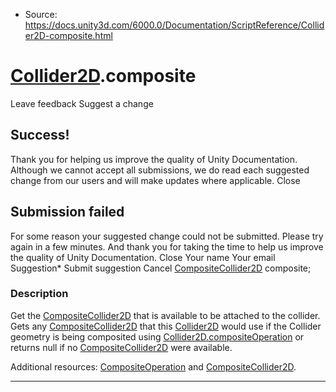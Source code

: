 * Source: https://docs.unity3d.com/6000.0/Documentation/ScriptReference/Collider2D-composite.html

#  [Collider2D](https://docs.unity3d.com/6000.0/Documentation/ScriptReference/Collider2D.html).composite
Leave feedback
Suggest a change
## Success!
Thank you for helping us improve the quality of Unity Documentation. Although we cannot accept all submissions, we do read each suggested change from our users and will make updates where applicable.
Close
## Submission failed
For some reason your suggested change could not be submitted. Please <a>try again</a> in a few minutes. And thank you for taking the time to help us improve the quality of Unity Documentation.
Close
Your name Your email Suggestion* Submit suggestion
Cancel
[CompositeCollider2D](https://docs.unity3d.com/6000.0/Documentation/ScriptReference/CompositeCollider2D.html) composite; 
### Description
Get the [CompositeCollider2D](https://docs.unity3d.com/6000.0/Documentation/ScriptReference/CompositeCollider2D.html) that is available to be attached to the collider.
Gets any [CompositeCollider2D](https://docs.unity3d.com/6000.0/Documentation/ScriptReference/CompositeCollider2D.html) that this [Collider2D](https://docs.unity3d.com/6000.0/Documentation/ScriptReference/Collider2D.html) would use if the Collider geometry is being composited using [Collider2D.compositeOperation](https://docs.unity3d.com/6000.0/Documentation/ScriptReference/Collider2D-compositeOperation.html) or returns null if no [CompositeCollider2D](https://docs.unity3d.com/6000.0/Documentation/ScriptReference/CompositeCollider2D.html) were available.  
  
Additional resources: [CompositeOperation](https://docs.unity3d.com/6000.0/Documentation/ScriptReference/Collider2D.CompositeOperation.html) and [CompositeCollider2D](https://docs.unity3d.com/6000.0/Documentation/ScriptReference/CompositeCollider2D.html).
* * *
